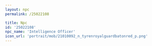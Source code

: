 ```yaml
---
layout: npc
permalink: /25022108

title: Npc
id: '25022108'
npc_name: 'Intelligence Officer'
icon_url: 'portrait/mob/21010092_n_tyrenroyalguardbatonred_p.png'
---
```

